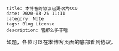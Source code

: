 ```
title: 本博客的协议已更改为CC0
date: 2020-03-26 11:11
category: Note
tags: Blog License
description: 管那么多干啥
```

如题，各位可以在本博客页面的底部看到协议。
